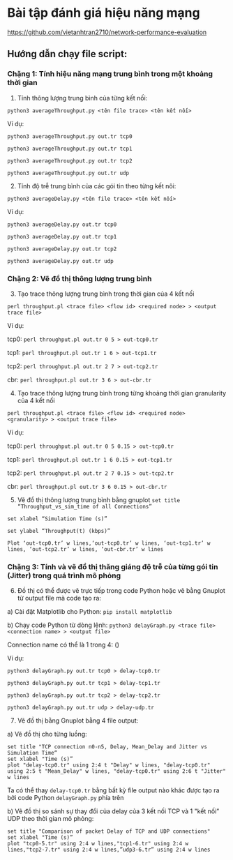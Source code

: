 # Bài tập đánh giá hiệu năng mạng
https://github.com/vietanhtran2710/network-performance-evaluation

## Hướng dẫn chạy file script:

### Chặng 1: Tính hiệu năng mạng trung bình trong một khoảng thời gian

1. Tính thông lượng trung bình của từng kết nối:

`python3 averageThroughput.py <tên file trace> <tên kết nối>`

Ví dụ: 

`python3 averageThroughput.py out.tr tcp0`

`python3 averageThroughput.py out.tr tcp1`

`python3 averageThroughput.py out.tr tcp2`

`python3 averageThroughput.py out.tr udp`

2. Tính độ trễ trung bình của các gói tin theo từng kết nôi:

`python3 averageDelay.py <tên file trace> <tên kết nối>`

Ví dụ: 

`python3 averageDelay.py out.tr tcp0`

`python3 averageDelay.py out.tr tcp1`

`python3 averageDelay.py out.tr tcp2`

`python3 averageDelay.py out.tr udp`

### Chặng 2: Vẽ đồ thị thông lượng trung bình

3. Tạo trace thông lượng trung bình trong thời gian của 4 kết nối

`perl throughput.pl <trace file> <flow id> <required node> > <output trace file>`

Ví dụ:

tcp0: `perl throughput.pl out.tr 0 5 > out-tcp0.tr`

tcp1: `perl throughput.pl out.tr 1 6 > out-tcp1.tr`

tcp2: `perl throughput.pl out.tr 2 7 > out-tcp2.tr`

cbr: `perl throughput.pl out.tr 3 6 > out-cbr.tr`

4. Tạo trace thông lượng trung bình trong từng khoảng thời gian granularity của 4 kết nối

`perl throughput.pl <trace file> <flow id> <required node> <granularity> > <output trace file>`

Ví dụ:

tcp0: `perl throughput.pl out.tr 0 5 0.15 > out-tcp0.tr`

tcp1: `perl throughput.pl out.tr 1 6 0.15 > out-tcp1.tr`

tcp2: `perl throughput.pl out.tr 2 7 0.15 > out-tcp2.tr`

cbr: `perl throughput.pl out.tr 3 6 0.15 > out-cbr.tr`

5. Vẽ đồ thị thông lượng trung bình bằng gnuplot
`set title “Throughput_vs_sim_time of all Connections”`

`set xlabel “Simulation Time (s)”`

`set ylabel “Throughput(t) (kbps)”`

`Plot ‘out-tcp0.tr’ w lines,‘out-tcp0.tr’ w lines, ‘out-tcp1.tr’ w lines, ‘out-tcp2.tr’ w lines, ‘out-cbr.tr’ w lines`

### Chặng 3: Tính và vẽ đồ thị thăng giáng độ trễ của từng gói tin (Jitter) trong quá trình mô phỏng

6. Đồ thị có thể được vẽ trực tiếp trong code Python hoặc vẽ bằng Gnuplot từ output file mà code tạo ra:

a) Cài đặt Matplotlib cho Python: `pip install matplotlib`

b) Chạy code Python từ dòng lệnh: `python3 delayGraph.py <trace file> <connection name> > <output file>`

Connection name có thể là 1 trong 4: ()

Ví dụ: 

`python3 delayGraph.py out.tr tcp0 > delay-tcp0.tr`

`python3 delayGraph.py out.tr tcp1 > delay-tcp1.tr`

`python3 delayGraph.py out.tr tcp2 > delay-tcp2.tr`

`python3 delayGraph.py out.tr udp > delay-udp.tr`

7. Vẽ đồ thị bằng Gnuplot bằng 4 file output:

a) Vẽ đồ thị cho từng luồng:
```
set title "TCP connection n0-n5, Delay, Mean_Delay and Jitter vs Simulation Time“
set xlabel "Time (s)”
plot "delay-tcp0.tr" using 2:4 t "Delay" w lines, "delay-tcp0.tr" using 2:5 t "Mean_Delay" w lines, "delay-tcp0.tr" using 2:6 t "Jitter" w lines
```
Ta có thể thay `delay-tcp0.tr` bằng bất kỳ file output nào khác được tạo ra bởi code Python `delayGraph.py` phía trên

b) Vẽ đồ thị so sánh sự thay đổi của delay của 3 kết nối TCP và 1 "kết nối” UDP theo thời gian mô phỏng:
```
set title "Comparison of packet Delay of TCP and UDP connections"
set xlabel "Time (s)”
plot "tcp0-5.tr" using 2:4 w lines,"tcp1-6.tr" using 2:4 w lines,"tcp2-7.tr" using 2:4 w lines,”udp3-6.tr” using 2:4 w lines
```

